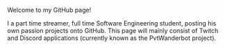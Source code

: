 Welcome to my GitHub page!

I a part time streamer, full time Software Engineering student, posting his own passion projects onto GitHub.
This page will mainly consist of Twitch and Discord applications (currently known as the PvtWanderbot project).
